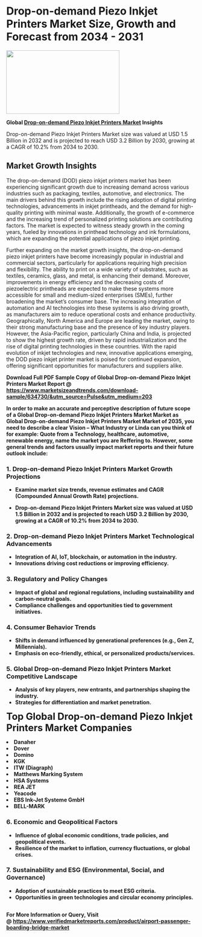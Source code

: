 <H1>Drop-on-demand Piezo Inkjet Printers Market Size, Growth and Forecast from 2034 - 2031</H1><img class="aligncenter size-medium wp-image-584254" src="https://thirdeyenews.in/wp-content/uploads/2034/09/Global-Market-Research-300x168.jpeg" alt="" width="300" height="168" /><p><strong>Global&nbsp;<a href="https://www.marketsizeandtrends.com/download-sample/634730/&amp;utm_source=Pulse&amp;utm_medium=203">Drop-on-demand Piezo Inkjet Printers Market</a> Insights</strong></p><p>Drop-on-demand Piezo Inkjet Printers Market size was valued at USD 1.5 Billion in 2032 and is projected to reach USD 3.2 Billion by 2030, growing at a CAGR of 10.2% from 2034 to 2030.</p><p><h2>Market Growth Insights</h2> <p>The drop-on-demand (DOD) piezo inkjet printers market has been experiencing significant growth due to increasing demand across various industries such as packaging, textiles, automotive, and electronics. The main drivers behind this growth include the rising adoption of digital printing technologies, advancements in inkjet printheads, and the demand for high-quality printing with minimal waste. Additionally, the growth of e-commerce and the increasing trend of personalized printing solutions are contributing factors. The market is expected to witness steady growth in the coming years, fueled by innovations in printhead technology and ink formulations, which are expanding the potential applications of piezo inkjet printing.</p> <p><strong></strong></p> <p>Further expanding on the market growth insights, the drop-on-demand piezo inkjet printers have become increasingly popular in industrial and commercial sectors, particularly for applications requiring high precision and flexibility. The ability to print on a wide variety of substrates, such as textiles, ceramics, glass, and metal, is enhancing their demand. Moreover, improvements in energy efficiency and the decreasing costs of piezoelectric printheads are expected to make these systems more accessible for small and medium-sized enterprises (SMEs), further broadening the market’s consumer base. The increasing integration of automation and AI technologies into these systems is also driving growth, as manufacturers aim to reduce operational costs and enhance productivity. Geographically, North America and Europe are leading the market, owing to their strong manufacturing base and the presence of key industry players. However, the Asia-Pacific region, particularly China and India, is projected to show the highest growth rate, driven by rapid industrialization and the rise of digital printing technologies in these countries. With the rapid evolution of inkjet technologies and new, innovative applications emerging, the DOD piezo inkjet printer market is poised for continued expansion, offering significant opportunities for manufacturers and suppliers alike.</p> <p><strong></p><p><span class=""><strong>Download Full PDF Sample Copy of Global Drop-on-demand Piezo Inkjet Printers Market Report</strong> @ <a href="https://www.marketsizeandtrends.com/download-sample/634730/&amp;utm_source=Pulse&amp;utm_medium=203" target="_blank">https://www.marketsizeandtrends.com/download-sample/634730/&amp;utm_source=Pulse&amp;utm_medium=203</a></span></p><p>In order to make an accurate and perceptive description of future scope of a Global&nbsp;Drop-on-demand Piezo Inkjet Printers Market Market as Global&nbsp;Drop-on-demand Piezo Inkjet Printers Market Market of 2035, you need to describe a clear Vision &ndash; What Industry or Linda can you think of for example: Quote from a Technology, healthcare, automotive, renewable energy, name the market you are Reffering to. However, some general trends and factors usually impact market reports and their future outlook include:</p><h3>1.&nbsp;<strong>Drop-on-demand Piezo Inkjet Printers Market Growth Projections</strong></h3><ul><li>Examine market size trends, revenue estimates and CAGR (Compounded Annual Growth Rate) projections.</li><li><p>Drop-on-demand Piezo Inkjet Printers Market size was valued at USD 1.5 Billion in 2032 and is projected to reach USD 3.2 Billion by 2030, growing at a CAGR of 10.2% from 2034 to 2030.</p></li></ul><h3>2.&nbsp;<strong>Drop-on-demand Piezo Inkjet Printers Market Technological Advancements</strong></h3><ul><li>Integration of AI, IoT, blockchain, or automation in the industry.</li><li>Innovations driving cost reductions or improving efficiency.</li></ul><h3>3.&nbsp;<strong>Regulatory and Policy Changes</strong></h3><ul><li>Impact of global and regional regulations, including sustainability and carbon-neutral goals.</li><li>Compliance challenges and opportunities tied to government initiatives.</li></ul><h3>4.&nbsp;<strong>Consumer Behavior Trends</strong></h3><ul><li>Shifts in demand influenced by generational preferences (e.g., Gen Z, Millennials).</li><li>Emphasis on eco-friendly, ethical, or personalized products/services.</li></ul><h3>5.&nbsp;<strong>Global Drop-on-demand Piezo Inkjet Printers Market Competitive Landscape</strong></h3><ul><li>Analysis of key players, new entrants, and partnerships shaping the industry.</li><li>Strategies for differentiation and market penetration.</li></ul><p data-pm-slice="1 1 []"><span style="color: inherit; font-family: inherit; font-size: 25px;">Top Global Drop-on-demand Piezo Inkjet Printers Market Companies</span></p><div class="" data-test-id=""><p><li>Danaher</li><li> Dover</li><li> Domino</li><li> KGK</li><li> ITW (Diagraph)</li><li> Matthews Marking System</li><li> HSA Systems</li><li> REA JET</li><li> Yeacode</li><li> EBS Ink-Jet Systeme GmbH</li><li> BELL-MARK</li></p></div><h3>6.&nbsp;<strong>Economic and Geopolitical Factors</strong></h3><ul><li>Influence of global economic conditions, trade policies, and geopolitical events.</li><li>Resilience of the market to inflation, currency fluctuations, or global crises.</li></ul><h3>7.&nbsp;<strong>Sustainability and ESG (Environmental, Social, and Governance)</strong></h3><ul><li>Adoption of sustainable practices to meet ESG criteria.</li><li>Opportunities in green technologies and circular economy principles.</li></ul><h2><strong style="font-size: 14px;">For More Information or Query, Visit @&nbsp;</strong><a style="background-color: #ffffff; font-size: 14px;" href="https://www.marketsizeandtrends.com/report/drop-on-demand-piezo-inkjet-printers-market/" target="_blank">https://www.verifiedmarketreports.com/product/airport-passenger-boarding-bridge-market</a></h2>
